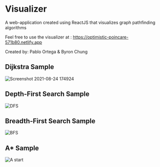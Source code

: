 # Visualizer
A web-application created using ReactJS that visualizes graph pathfinding algorithms 

Feel free to use the visualizer at : https://optimistic-poincare-571b80.netlify.app

Created by: Pablo Ortega & Byron Chung

## Dijkstra Sample
![Screenshot 2021-08-24 174924](https://user-images.githubusercontent.com/60553787/130694704-b386d138-b4d8-4b66-aa3b-1b7a51f09919.png)

## Depth-First Search Sample
![DFS](https://user-images.githubusercontent.com/60553787/130694856-b5bbb9ef-921d-4690-b595-322bb3beaf15.png)

## Breadth-First Search Sample
![BFS](https://user-images.githubusercontent.com/60553787/130694936-f4a8a558-0e8c-4e46-9532-62870a9c6741.png)

## A* Sample
![A start](https://user-images.githubusercontent.com/60553787/130695028-65dd5d53-d16a-4902-a506-67a5e9fb5a96.png)




